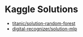 # Kaggle Solutions
 * [titanic/solution-random-forest](https://aguang-xyz.github.io/kaggle-solutions/titanic/solution-random-forest)
 * [digital-recognizer/solution-mlp](https://aguang-xyz.github.io/kaggle-solutions/digital-recognizer/solution-mlp)
